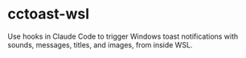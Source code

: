 # cctoast-wsl
Use hooks in Claude Code to trigger Windows toast notifications with sounds, messages, titles, and images, from inside WSL.
